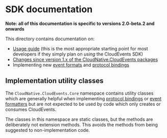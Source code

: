 # SDK documentation

**Note: all of this documentation is specific to versions 2.0-beta.2 and onwards**

This directory contains documentation on:

- [Usage guide](guide.md) (this is the most appropriate starting point for most
  developers if they simply plan on *using* the CloudEvents SDK)
- [Changes since version 1.x of the CloudNative.CloudEvents packages](changes-since-1x.md)
- Implementing new [event formats](formatters.md) and [protocol bindings](bindings.md)

## Implementation utility classes

The `CloudNative.CloudEvents.Core` namespace contains utility
classes which are generally helpful when implementing [protocol
bindings](bindings.md) or [event formatters](formatters.md) but are
not expected to be used by code which only creates or consumes
CloudEvents.

The classes in this namespace are static classes, but the methods
are deliberately not extension methods. This avoids the methods from
being suggested to non-implementation code.
